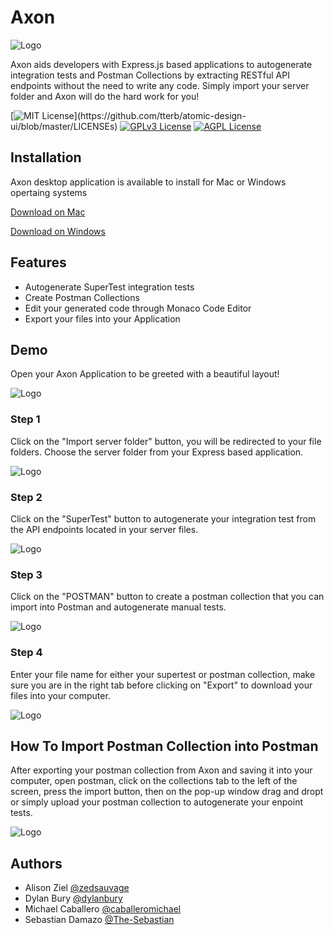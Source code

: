 # Axon



![Logo](https://imgur.com/pUUqjab.png)

 Axon aids developers with Express.js based applications to autogenerate integration tests and Postman Collections by extracting RESTful API endpoints without the need to write any code. Simply import your server folder and Axon will do the hard work for you!   

[![MIT License](https://img.shields.io/apm/l/atomic-design-ui.svg?)](https://github.com/tterb/atomic-design-ui/blob/master/LICENSEs)  [![GPLv3 License](https://img.shields.io/badge/License-GPL%20v3-yellow.svg)](https://opensource.org/licenses/)  [![AGPL License](https://img.shields.io/badge/license-AGPL-blue.svg)](http://www.gnu.org/licenses/agpl-3.0)



## Installation 

Axon desktop application is available to install for Mac or Windows opertaing systems

[Download on Mac]()

[Download on Windows]()

## Features

- Autogenerate SuperTest integration tests
- Create Postman Collections 
- Edit your generated code through Monaco Code Editor
- Export your files into your Application

  


## Demo

Open your Axon Application to be greeted with a beautiful layout!

  ![Logo](https://imgur.com/LoaJbqy.png)

  ### Step 1

Click on the "Import server folder" button, you will be redirected to your file folders. Choose the server folder from your Express based application. 

  ![Logo](https://imgur.com/1t5quV4.png)

  ### Step 2

Click on the "SuperTest" button to autogenerate your integration test from the API endpoints located in your server files. 

  ![Logo](https://imgur.com/ywnmG0g.png)

  ### Step 3

Click on the "POSTMAN" button to create a postman collection that you can import into Postman and autogenerate manual tests.
  
  ![Logo](https://imgur.com/RzzsQlP.png)

  ### Step 4

Enter your file name for either your supertest or postman collection, make sure you are in the right tab before clicking on "Export" to download your files into your computer.

 ![Logo](https://imgur.com/PhxwbyR.png)
 
 
## How To Import Postman Collection into Postman

After exporting your postman collection from Axon and saving it into your computer, open postman, click on the collections tab to the left of the screen, press the import button, then on the pop-up window drag and dropt or simply upload your postman collection to autogenerate your enpoint tests.

   ![Logo](https://imgur.com/WtX2bhN.png)
   
   

## Authors

- Alison Ziel [@zedsauvage](https://github.com/zedsauvage)
- Dylan Bury [@dylanbury](https://github.com/dylanbury)
- Michael Caballero [@caballeromichael](https://github.com/caballeromichael)
- Sebastian Damazo [@The-Sebastian](https://github.com/The-Sebastian)

  
